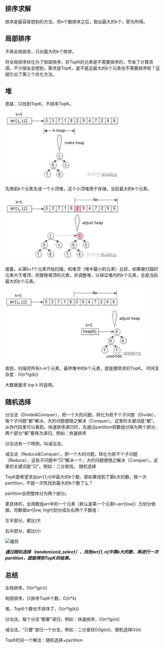 ## 排序求解
排序是最容易想到的方法，将n个数排序之后，取出最大的k个，即为所得。

## 局部排序

不再全局排序，只对最大的k个排序。

将全局排序优化为了局部排序，非TopK的元素是不需要排序的，节省了计算资源。不少朋友会想到，需求是TopK，是不是这最大的k个元素也不需要排序呢？这就引出了第三个优化方法。

## 堆
思路：只找到TopK，不排序TopK。

![缓存](https://raw.githubusercontent.com/chenxh/interviews/master/05_alg/imgs/topk-heap1.webp "图片title")

先用前k个元素生成一个小顶堆，这个小顶堆用于存储，当前最大的k个元素。

![缓存](https://raw.githubusercontent.com/chenxh/interviews/master/05_alg/imgs/topk-heap2.webp "图片title")

接着，从第k+1个元素开始扫描，和堆顶（堆中最小的元素）比较，如果被扫描的元素大于堆顶，则替换堆顶的元素，并调整堆，以保证堆内的k个元素，总是当前最大的k个元素。


![缓存](https://raw.githubusercontent.com/chenxh/interviews/master/05_alg/imgs/topk-heap3.webp "图片title")

直到，扫描完所有n-k个元素，最终堆中的k个元素，就是猥琐求的TopK。
时间复杂度：O(n*lg(k))

大数据量求 top k 时适用。


## 随机选择

分治法（Divide&Conquer），把一个大的问题，转化为若干个子问题（Divide），每个子问题“都”解决，大的问题便随之解决（Conquer）。这里的关键词是“都”。从伪代码里可以看到，快速排序递归时，先通过partition把数组分隔为两个部分，两个部分“都”要再次递归。例如：快速排序

分治法有一个特例，叫减治法。

减治法（Reduce&Conquer），把一个大的问题，转化为若干个子问题（Reduce），这些子问题中“只”解决一个，大的问题便随之解决（Conquer）。这里的关键词是“只”。例如：二分查找， 随机选择

TopK是希望求出arr[1,n]中最大的k个数，那如果找到了第k大的数，做一次partition，不就一次性找到最大的k个数了么？

partition会把整体分为两个部分。

更具体的，会用数组arr中的一个元素（默认是第一个元素t=arr[low]）为划分依据，将数据arr[low, high]划分成左右两个子数组：

左半部分，都比t大

右半部分，都比t小

![缓存](https://raw.githubusercontent.com/chenxh/interviews/master/05_alg/imgs/topk-select.webp.webp "图片title")


***通过随机选择（randomized_select），找到arr[1, n]中第k大的数，再进行一次partition，就能得到TopK的结果。***

## 总结
全局排序，O(n*lg(n))

局部排序，只排序TopK个数，O(n*k)

堆，TopK个数也不排序了，O(n*lg(k))

分治法，每个分支“都要”递归，例如：快速排序，O(n*lg(n))

减治法，“只要”递归一个分支，例如：二分查找O(lg(n))，随机选择O(n)

TopK的另一个解法：随机选择+partition


